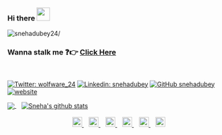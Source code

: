 ### Hi there <img src="https://raw.githubusercontent.com/iampavangandhi/iampavangandhi/master/gifs/Hi.gif" width="30px">

<p align="left"> <img src=https://komarev.com/ghpvc/?username=snehadubey24 alt=snehadubey24/></p>

### Wanna stalk me :question::point_right: [Click Here](https://snehadubey24.github.io/)


<br/>

[![Twitter: wolfware_24](https://img.shields.io/twiteer/follow/snehadubey-blue?style=social)](https://twitter.com/wolfware_24)
[![Linkedin: snehadubey](https://img.shields.io/badge/snehadubey-blue?style=flat-square&logo=Linkedin&logoColor=white&link=https://www.linkedin.com/in/sneha-dubey-2404/)](https://www.linkedin.com/in/snehadubey/)
[![GitHub snehadubey](https://img.shields.io/github/followers/snehadubey24?label=follow&style=social)](https://github.com/snehadubey24)
[![website](https://img.shields.io/badge/devilphotography-snehadubey.github.io-2648ff?style=flat-square&logo=google-chrome)](https://snehadubey.github.io/)



<a href="https://github.com/snehadubey24">
  <img align="center" src="https://github-readme-stats.vercel.app/api/top-langs/?username=snehadubey&theme=light&hide_langs_below=1" />
</a>
&nbsp;&nbsp;
<a href="https://github.com/snehadubey24">
 <img align="center" src="https://github-readme-stats.vercel.app/api?username=snehadubey24&show_icons=true&theme=light&line_height=27" alt="Sneha's github stats"/>
</a>
<br/>
<br/>
<div align="center">
<a href="https://twitter.com/snehadubey">
  <img  alt="Sneha's Twitter" width="22px" src="https://cdn.jsdelivr.net/npm/simple-icons@v3/icons/twitter.svg" />
</a>&nbsp;&nbsp;
<a href="https://www.linkedin.com/in/snehadubey/">
  <img  alt="Sneha's Linkdein" width="22px" src="https://cdn.jsdelivr.net/npm/simple-icons@v3/icons/linkedin.svg" />
</a>&nbsp;&nbsp;
<a href="https://github.com/snehadubey24">
  <img alt="Sneha's Github" width="22px" src="https://cdn.jsdelivr.net/npm/simple-icons@v3/icons/github.svg" />
</a>&nbsp;&nbsp;
<a href="https://t.me/Losangels24">
  <img  alt="Sneha's Telegram" width="22px" src="https://cdn.jsdelivr.net/npm/simple-icons@v3/icons/telegram.svg" />
</a>&nbsp;&nbsp;
<a href="https://instagram.com/wolfware_24/">
  <img  alt="Sneha's instagram" width="22px" src="https://cdn.jsdelivr.net/npm/simple-icons@v3/icons/instagram.svg" />
</a>&nbsp;&nbsp;
<a href="https://www.facebook.com/Sneha dubey(Devil)/">
  <img  alt="Sneha's Facebook" width="22px" src="https://cdn.jsdelivr.net/npm/simple-icons@v3/icons/facebook.svg" />
</a>
</div>
